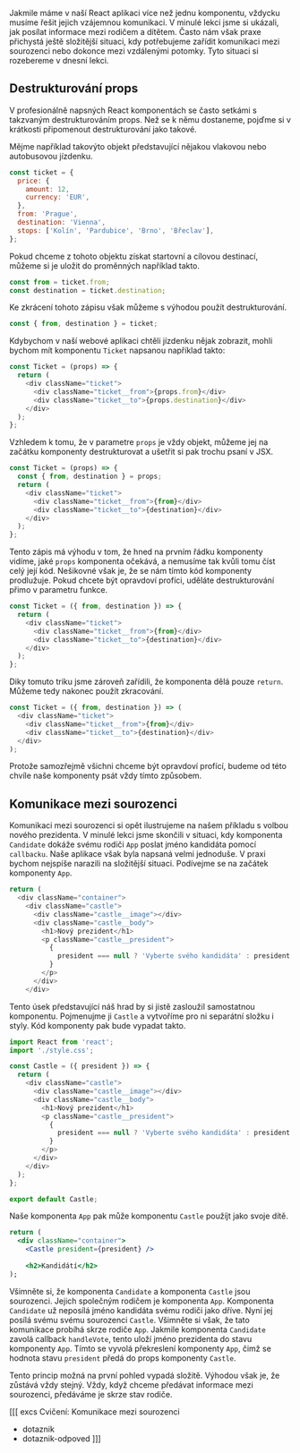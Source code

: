 Jakmile máme v naší React aplikaci více než jednu komponentu, vždycku musíme řešit jejich vzájemnou komunikaci. V minulé lekci jsme si ukázali, jak posílat informace mezi rodičem a dítětem. Často nám však praxe přichystá ještě složitější situaci, kdy potřebujeme zařídit komunikaci mezi sourozenci nebo dokonce mezi vzdálenými potomky. Tyto situaci si rozebereme v dnesní lekci. 

## Destrukturování props

V profesionálně napsných React komponentách se často setkámi s takzvaným destrukturováním props. Než se k němu dostaneme, pojďme si v krátkosti připomenout destrukturování jako takové. 

Mějme například takovýto objekt představující nějakou vlakovou nebo autobusovou jízdenku. 

```js
const ticket = {
  price: {
    amount: 12,
    currency: 'EUR',
  },
  from: 'Prague',
  destination: 'Vienna',
  stops: ['Kolín', 'Pardubice', 'Brno', 'Břeclav'],
};
```

Pokud chceme z tohoto objektu získat startovní a cílovou destinací, můžeme si je uložit do proměnných například takto.

```js
const from = ticket.from;
const destination = ticket.destination;
```

Ke zkrácení tohoto zápisu však můžeme s výhodou použít destrukturování. 

```js
const { from, destination } = ticket;
```

Kdybychom v naší webové aplikaci chtěli jízdenku nějak zobrazit, mohli bychom mít komponentu `Ticket` napsanou například takto:

```js
const Ticket = (props) => {
  return (
    <div className="ticket">
      <div className="ticket__from">{props.from}</div>
      <div className="ticket__to">{props.destination}</div>
    </div>
  );
};
```

Vzhledem k tomu, že v parametre `props` je vždy objekt, můžeme jej na začátku komponenty destrukturovat a ušetřit si pak trochu psaní v JSX.

```js
const Ticket = (props) => {
  const { from, destination } = props;
  return (
    <div className="ticket">
      <div className="ticket__from">{from}</div>
      <div className="ticket__to">{destination}</div>
    </div>
  );
};
```

Tento zápis má výhodu v tom, že hned na prvním řádku komponenty vidíme, jaké `props` komponenta očekává, a nemusíme tak kvůli tomu číst celý její kód. Nešikovné však je, že se nám tímto kód komponenty prodlužuje. Pokud chcete být opravdoví profíci, uděláte destrukturování přimo v parametru funkce.

```js
const Ticket = ({ from, destination }) => {
  return (
    <div className="ticket">
      <div className="ticket__from">{from}</div>
      <div className="ticket__to">{destination}</div>
    </div>
  );
};
```

Diky tomuto triku jsme zároveň zařídili, že komponenta dělá pouze `return`. Můžeme tedy nakonec použít zkracování.

```js
const Ticket = ({ from, destination }) => (
  <div className="ticket">
    <div className="ticket__from">{from}</div>
    <div className="ticket__to">{destination}</div>
  </div>
);
```

Protože samozřejmě všichni chceme být opravdoví profící, budeme od této chvíle naše komponenty psát vždy tímto způsobem. 

## Komunikace mezi sourozenci

Komunikaci mezi sourozenci si opět ilustrujeme na našem příkladu s volbou nového prezidenta. V minulé lekci jsme skončili v situaci, kdy komponenta `Candidate` dokáže svému rodiči `App` poslat jméno kandidáta pomocí `callbacku`. Naše aplikace však byla napsaná velmi jednoduše. V praxi bychom nejspíše narazili na složitější situaci. Podívejme se na začátek komponenty `App`.

```js
return (
  <div className="container">
    <div className="castle">
      <div className="castle__image"></div>
      <div className="castle__body">
        <h1>Nový prezident</h1>
        <p className="castle__president">
          {
            president === null ? 'Vyberte svého kandidáta' : president
          }
        </p>
      </div>
    </div>
```

Tento úsek představující náš hrad by si jistě zasloužil samostatnou komponentu. Pojmenujme ji `Castle` a vytvoříme pro ni separátní složku i styly. Kód komponenty pak bude vypadat takto.

```js
import React from 'react';
import './style.css';

const Castle = ({ president }) => {
  return (
    <div className="castle">
      <div className="castle__image"></div>
      <div className="castle__body">
        <h1>Nový prezident</h1>
        <p className="castle__president">
          {
            president === null ? 'Vyberte svého kandidáta' : president
          }
        </p>
      </div>
    </div>
  );
};

export default Castle;
```

Naše komponenta `App` pak může komponentu `Castle` použíjt jako svoje dítě. 

```jsx
return (
  <div className="container">
    <Castle president={president} />
    
    <h2>Kandidátí</h2>
);
```

Všimněte si, že komponenta `Candidate` a komponenta `Castle` jsou sourozenci. Jejich společným rodičem je komponenta `App`. Komponenta `Candidate` už neposílá jméno kandidáta svému rodiči jako dříve. Nyní jej posílá svému svému sourozenci `Castle`. Všimněte si však, že tato komunikace probíhá skrze rodiče `App`. Jakmile komponenta `Candidate` zavolá callback `handleVote`, tento uloží jméno prezidenta do stavu komponenty `App`. Tímto se vyvolá překreslení komponenty `App`, čimž se hodnota stavu `president` předá do props komponenty `Castle`. 

Tento princip možná na první pohled vypadá složitě. Výhodou však je, že zůstává vždy stejný. Vždy, když chceme předávat informace mezi sourozenci, předáváme je skrze stav rodiče. 

[[[ excs Cvičení: Komunikace mezi sourozenci
- dotaznik
- dotaznik-odpoved
]]]
